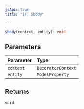 ```yaml
---
jsApi: true
title: "[F] $body"

---
```

```ts
$body(context, entity): void
```

## Parameters

| Parameter | Type |
| :------ | :------ |
| `context` | `DecoratorContext` |
| `entity` | `ModelProperty` |

## Returns

`void`
